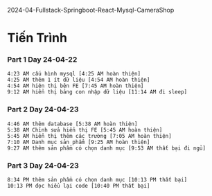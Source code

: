 2024-04-Fullstack-Springboot-React-Mysql-CameraShop

# Tiến Trình

### Part 1 Day 24-04-22
```
4:23 AM cấu hình mysql [4:25 AM hoàn thiện]
4:25 AM thêm 1 ít dữ liệu [4:54 AM hoàn thiện]
4:54 AM hiện thị bên FE [7:45 AM hoàn thiện]
9:12 AM hiển thị bảng con nhập dữ liệu [11:14 AM đi sleep]
```
### Part 2 Day 24-04-23
```
4:46 AM thêm database [5:38 AM hoàn thiện]
5:38 AM Chỉnh sửa hiển thị FE [5:45 AM hoàn thiện]
5:45 AM hiển thị thêm các trường [7:05 AM hoàn thiện]
7:10 AM Danh mục sản phẩm [9:25 AM hoàn thiện]
9:27 AM thêm sản phẩm có chọn danh mục [9:53 AM thất bại đi ngủ]
```
### Part 3 Day 24-04-23
```
8:34 PM thêm sản phẩm có chọn danh mục [10:13 PM thất bại]
10:13 PM đọc hiểu lại code [10:40 PM thất bại]
```

